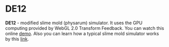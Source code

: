 # DE12

**DE12** - modified slime mold (physarum) simulator. It uses the GPU computing provided by WebGL 2.0 Transform Feedback. You can watch this online [demo](https://gleboneloner.github.io/DE12/). Also you can learn how a typical slime mold simulator works by this [link](https://www.sagejenson.com/physarum).
